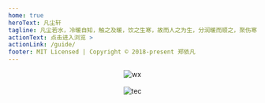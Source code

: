 ```yaml
---
home: true
heroText: 凡尘轩
tagline: 凡尘若水，冷暖自知，触之及暖，饮之生寒，故而人之为生，分润暖而顺之，聚伤寒而逆之，不可不察。
actionText: 点击进入浏览 >
actionLink: /guide/
footer: MIT Licensed | Copyright © 2018-present 郑依凡
---
```

<center>
<img :src="$withBase('/wx.jpg')" alt="wx">
<br>
<br>
<img :src="$withBase('/tec.jpg')" alt="tec">
</center>